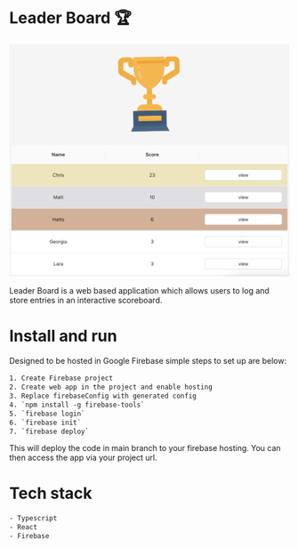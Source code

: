 # Leader Board 🏆

![App Screenshot](screenshot.png)

Leader Board is a web based application which allows users to log and store entries in an interactive scoreboard.

# Install and run

Designed to be hosted in Google Firebase simple steps to set up are below:

    1. Create Firebase project
    2. Create web app in the project and enable hosting
    3. Replace firebaseConfig with generated config
    4. `npm install -g firebase-tools`
    5. `firebase login`
    6. `firebase init`
    7. `firebase deploy`

This will deploy the code in main branch to your firebase hosting. You can then access the app via your project url.

# Tech stack

    - Typescript
    - React
    - Firebase
